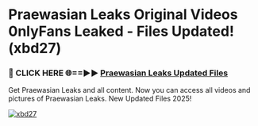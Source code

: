 # Praewasian Leaks Original Videos 0nlyFans Leaked - Files Updated! (xbd27)

<h3>🔴 CLICK HERE 🌐==►► <a href="https://tinyurl.com/ehrbuxhb" rel="nofollow">Praewasian Leaks Updated Files</a></h3>

Get Praewasian Leaks and all content. Now you can access all videos and pictures of Praewasian Leaks. New Updated Files 2025!

[![xbd27](https://i.imgur.com/lVYEuWS.gif)](https://tinyurl.com/ehrbuxhb)
